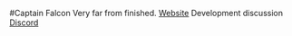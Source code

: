 #Captain Falcon
Very far from finished. [Website](https://captainfalcon.herokuapp.com/)
Development discussion [Discord](https://discord.gg/cS3tF7b)
